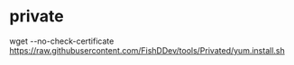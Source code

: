 # private
wget --no-check-certificate https://raw.githubusercontent.com/FishDDev/tools/Privated/yum.install.sh
